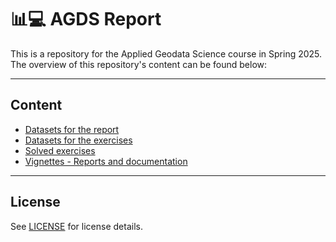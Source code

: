 # 📊💻 AGDS Report
This is a repository for the Applied Geodata Science course in Spring 2025. The overview of this repository's content can be found below: 

---
## Content
- [Datasets for the report](./data/)
- [Datasets for the exercises](./data_exercises/)
- [Solved exercises](./exercises/)
- [Vignettes - Reports and documentation](./vignettes/)

---

## License
See [LICENSE](./LICENSE) for license details.

